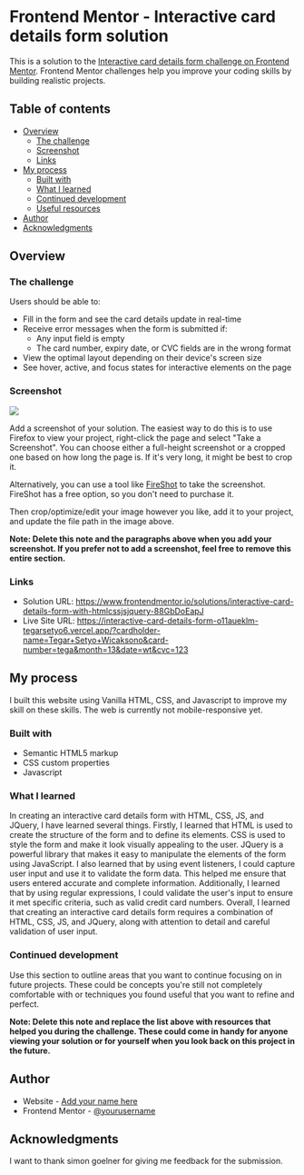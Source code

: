 # Frontend Mentor - Interactive card details form solution

This is a solution to the [Interactive card details form challenge on Frontend Mentor](https://www.frontendmentor.io/challenges/interactive-card-details-form-XpS8cKZDWw). Frontend Mentor challenges help you improve your coding skills by building realistic projects. 

## Table of contents

- [Overview](#overview)
  - [The challenge](#the-challenge)
  - [Screenshot](#screenshot)
  - [Links](#links)
- [My process](#my-process)
  - [Built with](#built-with)
  - [What I learned](#what-i-learned)
  - [Continued development](#continued-development)
  - [Useful resources](#useful-resources)
- [Author](#author)
- [Acknowledgments](#acknowledgments)

## Overview

### The challenge

Users should be able to:

- Fill in the form and see the card details update in real-time
- Receive error messages when the form is submitted if:
  - Any input field is empty
  - The card number, expiry date, or CVC fields are in the wrong format
- View the optimal layout depending on their device's screen size
- See hover, active, and focus states for interactive elements on the page

### Screenshot

![](./screenshot.jpg)

Add a screenshot of your solution. The easiest way to do this is to use Firefox to view your project, right-click the page and select "Take a Screenshot". You can choose either a full-height screenshot or a cropped one based on how long the page is. If it's very long, it might be best to crop it.

Alternatively, you can use a tool like [FireShot](https://getfireshot.com/) to take the screenshot. FireShot has a free option, so you don't need to purchase it. 

Then crop/optimize/edit your image however you like, add it to your project, and update the file path in the image above.

**Note: Delete this note and the paragraphs above when you add your screenshot. If you prefer not to add a screenshot, feel free to remove this entire section.**

### Links

- Solution URL: https://www.frontendmentor.io/solutions/interactive-card-details-form-with-htmlcssjsjquery-88GbDoEapJ
- Live Site URL: https://interactive-card-details-form-o11aueklm-tegarsetyo6.vercel.app/?cardholder-name=Tegar+Setyo+Wicaksono&card-number=tega&month=13&date=wt&cvc=123

## My process
I built this website using Vanilla HTML, CSS, and Javascript to improve my skill on these skills. The web is currently not mobile-responsive yet.

### Built with

- Semantic HTML5 markup
- CSS custom properties
- Javascript

### What I learned

In creating an interactive card details form with HTML, CSS, JS, and JQuery, I have learned several things. Firstly, I learned that HTML is used to create the structure of the form and to define its elements. CSS is used to style the form and make it look visually appealing to the user. JQuery is a powerful library that makes it easy to manipulate the elements of the form using JavaScript. I also learned that by using event listeners, I could capture user input and use it to validate the form data. This helped me ensure that users entered accurate and complete information. Additionally, I learned that by using regular expressions, I could validate the user's input to ensure it met specific criteria, such as valid credit card numbers. Overall, I learned that creating an interactive card details form requires a combination of HTML, CSS, JS, and JQuery, along with attention to detail and careful validation of user input.

### Continued development

Use this section to outline areas that you want to continue focusing on in future projects. These could be concepts you're still not completely comfortable with or techniques you found useful that you want to refine and perfect.

**Note: Delete this note and replace the list above with resources that helped you during the challenge. These could come in handy for anyone viewing your solution or for yourself when you look back on this project in the future.**

## Author

- Website - [Add your name here](https://www.your-site.com)
- Frontend Mentor - [@yourusername](https://www.frontendmentor.io/profile/yourusername)

## Acknowledgments

I want to thank simon goelner for giving me feedback for the submission.
